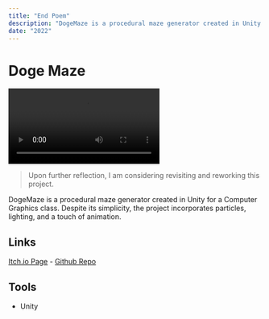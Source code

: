 ```yaml
---
title: "End Poem"
description: "DogeMaze is a procedural maze generator created in Unity for a Computer Graphics class. Despite its simplicity, the project incorporates particles, lighting, and a touch of animation."
date: "2022"
---
```


# Doge Maze

![my image](https://www.arthursegato.dev/_nuxt/dogemaze.7jtmgro9.mp4)

>Upon further reflection, I am considering revisiting and reworking this project. 

DogeMaze is a procedural maze generator created in Unity for a Computer Graphics class. Despite its simplicity, the project incorporates particles, lighting, and a touch of animation.

## Links

[Itch.io Page](https://arthursegato.itch.io/doge-maze) - [Github Repo](https://github.com/ArthurSegato/DogeMaze)

## Tools
- Unity